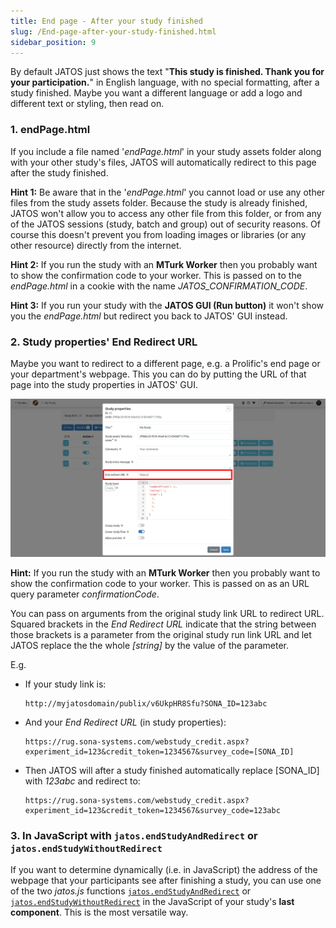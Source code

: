 ```yaml
---
title: End page - After your study finished
slug: /End-page-after-your-study-finished.html
sidebar_position: 9
---
```


By default JATOS just shows the text "**This study is finished. Thank you for your participation.**" in English language, with no special formatting, after a study finished. Maybe you want a different language or add a logo and different text or styling, then read on.


### 1. endPage.html

If you include a file named '_endPage.html_' in your study assets folder along with your other study's files, JATOS will automatically redirect to this page after the study finished.

**Hint 1:** Be aware that in the '_endPage.html_' you cannot load or use any other files from the study assets folder. Because the study is already finished, JATOS won't allow you to access any other file from this folder, or from any of the JATOS sessions (study, batch and group) out of security reasons. Of course this doesn't prevent you from loading images or libraries (or any other resource) directly from the internet.

**Hint 2:** If you run the study with an **MTurk Worker** then you probably want to show the confirmation code to your worker. This is passed on to the _endPage.html_ in a cookie with the name *JATOS_CONFIRMATION_CODE*.

**Hint 3:** If you run your study with the **JATOS GUI (Run button)** it won't show you the _endPage.html_ but redirect you back to JATOS' GUI instead.


### 2. Study properties' End Redirect URL

Maybe you want to redirect to a different page, e.g. a Prolific's end page or your department's webpage. This you can do by putting the URL of that page into the study properties in JATOS' GUI. 

![screenshot](/img/v39x/end-redirect-url.png)

**Hint:** If you run the study with an **MTurk Worker** then you probably want to show the confirmation code to your worker. This is passed on as an URL query parameter *confirmationCode*.

You can pass on arguments from the original study link URL to redirect URL. Squared brackets in the _End Redirect URL_ indicate that the string between those brackets is a parameter from the original study run link URL and let JATOS replace the the whole _[string]_ by the value of the parameter.

E.g.

* If your study link is:

   ```
   http://myjatosdomain/publix/v6UkpHR8Sfu?SONA_ID=123abc
   ```

* And your _End Redirect URL_ (in study properties):

   ```
   https://rug.sona-systems.com/webstudy_credit.aspx?experiment_id=123&credit_token=1234567&survey_code=[SONA_ID]
   ```

* Then JATOS will after a study finished automatically replace [SONA_ID] with _123abc_ and redirect to:

   ```
   https://rug.sona-systems.com/webstudy_credit.aspx?experiment_id=123&credit_token=1234567&survey_code=123abc
   ```


### 3. In JavaScript with `jatos.endStudyAndRedirect` or `jatos.endStudyWithoutRedirect` 

If you want to determine dynamically (i.e. in JavaScript) the address of the webpage that your participants see after finishing a study, you can use one of the two _jatos.js_ functions [`jatos.endStudyAndRedirect`](jatos.js-Reference.html#jatosendstudyandredirect) or [`jatos.endStudyWithoutRedirect`](jatos.js-Reference.html#jatosendstudywithoutredirect) in the JavaScript of your study's **last component**. This is the most versatile way.
